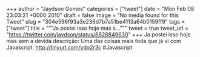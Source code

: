 
+++
author = "Jaydson Gomes"
categories = ["tweet"]
date = "Mon Feb 08 23:03:21 +0000 2010"
draft = false
image = "No media found for this Tweet"
slug = "304e596f93a3e236d7b7a51be4113a64b0159ff9"
tags = ["tweet"]
title = """Ja postei isso hoje mas s..."""
tweet = true
tweet_url = "https://twitter.com/jaydson/status/8828849630"
+++
Ja postei isso hoje mas sem a devida descrição: Uma das coisas mais foda que já vi com Javascript. http://tinyurl.com/ydo2r3c #Javascript
